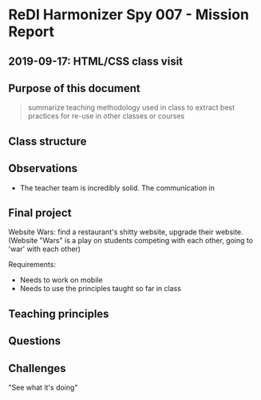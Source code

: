 # ReDI Harmonizer Spy 007 - Mission Report

## **2019-09-17**: HTML/CSS class visit

## Purpose of this document

> summarize teaching methodology used in class to extract best practices for re-use in other classes or courses

## Class structure

## Observations

- The teacher team is incredibly solid. The communication in

## Final project

Website Wars: find a restaurant's shitty website, upgrade their website.
(Website "Wars" is a play on students competing with each other, going to 'war' with each other)

Requirements:

- Needs to work on mobile
- Needs to use the principles taught so far in class

## Teaching principles

## Questions

## Challenges

"See what it's doing"
